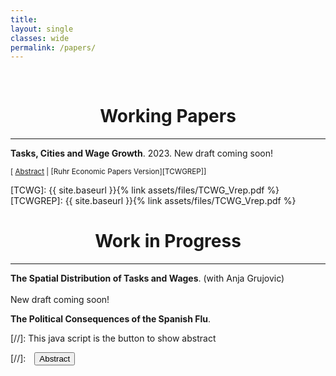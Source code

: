 ```yaml
---
title: 
layout: single
classes: wide
permalink: /papers/
---
```

<br/> 

<!-- Google Tag Manager (noscript) -->
<noscript><iframe src="https://www.googletagmanager.com/ns.html?id=GTM-PNS829G"
height="0" width="0" style="display:none;visibility:hidden"></iframe></noscript>
<!-- End Google Tag Manager (noscript) -->

# <center> Working Papers </center>
- - -

**Tasks, Cities and Wage Growth**. 2023.
New draft coming soon!

<small>[ <a href="#/" onclick="visib('design-based')">Abstract</a> | [Ruhr Economic Papers Version][TCWGREP]] </small>

<div id="design-based" style="display: none; text-align: justify; line-height: 1.2" ><small>
Wage growth is stronger in larger cities, but this relationship holds exclusively for non-manual workers.  Using rich German administrative data, I study the heterogeneity in the pecuniary value of big city experience, a measure of dynamic agglomeration economies, and its consequences for the city-size wage gap. After 15 years of work experience in Munich the cumulative earnings premium relative to median-sized cities is 15% for workers in the most manual occupations, 25% for workers in the least manual occupations and 30\% for workers in the most analytical occupations. This cumulative wage premium is 3 to 5 times the static city-size wage gap.
</small><br><br/></div>

[TCWG]: {{ site.baseurl }}{% link assets/files/TCWG_Vrep.pdf %}
[TCWGREP]: {{ site.baseurl }}{% link assets/files/TCWG_Vrep.pdf %}

# <center> Work in Progress </center>
- - -
**The Spatial Distribution of Tasks and Wages**. (with Anja Grujovic)<br><br/>
New draft coming soon!

**The Political Consequences of the Spanish Flu**.

[//]: This java script is the button to show abstract
<script>
 function visib(id) {
  var x = document.getElementById(id);
  if (x.style.display === "block") {
    x.style.display = "none";
  } else {
    x.style.display = "block";
  }
}
</script>

[//]:&emsp;<button onclick="visib('polariz')" class="btn btn--inverse btn--small">Abstract</button>
